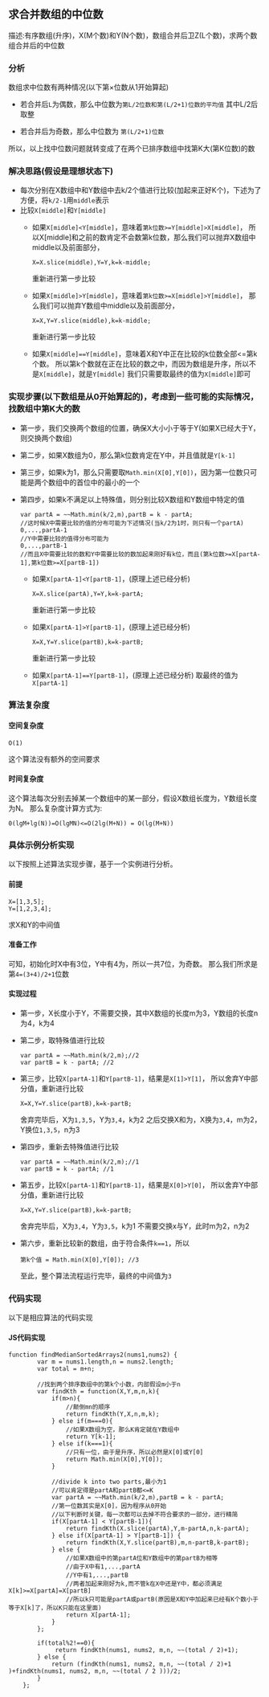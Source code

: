 
## 求合并数组的中位数
描述:有序数组(升序)，X(M个数)和Y(N个数)，数组合并后卫Z(L个数)，求两个数组合并后的中位数

### 分析
数组求中位数有两种情况(以下第×位数从1开始算起)

* 若合并后`L`为偶数，那么中位数为`第L/2位数和第(L/2+1)位数的平均值`
     其中L/2后取整
     
* 若合并后为奇数，那么中位数为     `第(L/2+1)位数`

所以，以上找中位数问题就转变成了在两个已排序数组中找第K大(第K位数)的数

### 解决思路(假设是理想状态下)

* 每次分别在X数组中和Y数组中去k/2个值进行比较(加起来正好K个)，下述为了方便，将`k/2-1`用`middle`表示
* 比较`X[middle]`和`Y[middle]`
	* 如果`X[middle]<Y[middle]`，意味着`第k位数>=Y[middle]>X[middle]`，
	所以X[middle]和之前的数肯定不会数第k位数，那么我们可以抛弃X数组中middle以及前面部分，
	
		```
		X=X.slice(middle),Y=Y,k=k-middle;
		```
		重新进行第一步比较
		
	* 如果`X[middle]>Y[middle]`，意味着`第k位数>=X[middle]>Y[middle]`，
	那么我们可以抛弃Y数组中middle以及前面部分，
	
		```
		X=X,Y=Y.slice(middle),k=k-middle;
		```
		重新进行第一步比较
		
	* 如果`X[middle]==Y[middle]`，意味着X和Y中正在比较的k位数全部<=第k个数。
	所以第k个数就在正在比较的数之中，而因为数组是升序，所以不是`X[middle]`，就是`Y[middle]`
	我们只需要取最终的值为`X[middle]`即可


### 实现步骤(以下数组是从0开始算起的)，考虑到一些可能的实际情况，找数组中第K大的数

* 第一步，我们交换两个数组的位置，确保X大小小于等于Y(如果X已经大于Y，则交换两个数组)

* 第二步，如果X数组为0，那么第k位数肯定在Y中，并且值就是`Y[k-1]`

* 第三步，如果k为1，那么只需要取`Math.min(X[0],Y[0])`，因为第一位数只可能是两个数组中的首位中的最小的一个

* 第四步，如果k不满足以上特殊值，则分别比较X数组和Y数组中特定的值

	```
	var partA = ~~Math.min(k/2,m),partB = k - partA;
	//这时候X中需要比较的值的分布可能为下述情况(当k/2为1时，则只有一个partA)
	0,...,partA-1
	//Y中需要比较的值得分布可能为
	0,...,partB-1
	//而且X中需要比较的数和Y中需要比较的数加起来刚好有k位，而且(第k位数>=X[partA-1],第k位数>=X[partB-1])
	```
	
	* 如果`X[partA-1]<Y[partB-1]`，(原理上述已经分析)
	
		```
		X=X.slice(partA),Y=Y,k=k-partA;
		```
		重新进行第一步比较

	* 如果`X[partA-1]>Y[partB-1]`，(原理上述已经分析)
	
		```
		X=X,Y=Y.slice(partB),k=k-partB;
		```
		重新进行第一步比较
		
	* 如果`X[partA-1]==Y[partB-1]`，(原理上述已经分析)
	取最终的值为`X[partA-1]`
	
### 算法复杂度

#### 空间复杂度

```
O(1)
```
这个算法没有额外的空间要求

#### 时间复杂度
这个算法每次分别去掉某一个数组中的某一部分，假设X数组长度为，Y数组长度为N。
那么复杂度计算方式为:

```
0(lgM+lg(N))=O(lgMN)<=O(2lg(M+N)) = O(lg(M+N))
```

	
### 具体示例分析实现
以下按照上述算法实现步骤，基于一个实例进行分析。

#### 前提

```
X=[1,3,5];
Y=[1,2,3,4];
```
求X和Y的中间值

#### 准备工作
可知，初始化时X中有3位，Y中有4为，所以一共7位，为奇数。
那么我们所求是第`4=(3+4)/2+1`位数

#### 实现过程

* 第一步，X长度小于Y，不需要交换，其中X数组的长度m为3，Y数组的长度n为4，k为4

* 第二步，取特殊值进行比较

	```
	var partA = ~~Math.min(k/2,m);//2
	var partB = k - partA; //2
	```
* 第三步，比较`X[partA-1]`和`Y[partB-1]`，结果是`X[1]>Y[1]`，
	所以舍弃Y中部分值，重新进行比较
	
	```
	X=X,Y=Y.slice(partB),k=k-partB;
	```
	舍弃完毕后，X为`1,3,5`，Y为`3,4`，k为2
	之后交换X和为，X换为`3,4`，m为2，Y换位`1,3,5`，n为3
	
* 第四步，重新去特殊值进行比较

	```
	var partA = ~~Math.min(k/2,m);//1
	var partB = k - partA; //1
	```
	
* 第五步，比较`X[partA-1]`和`Y[partB-1]`，结果是`X[0]>Y[0]`，
	所以舍弃Y中部分值，重新进行比较
	
	```
	X=X,Y=Y.slice(partB),k=k-partB;
	```
	舍弃完毕后，X为`3,4`，Y为`3,5`，k为1
	不需要交换x与Y，此时m为2，n为2
	
* 第六步，重新比较新的数组，由于符合条件`k==1`，所以
	
	```
	第k个值 = Math.min(X[0],Y[0]); //3
	```
	至此，整个算法流程运行完毕，最终的中间值为`3`
	
### 代码实现
以下是相应算法的代码实现

#### JS代码实现

```
function findMedianSortedArrays2(nums1,nums2) {
		var m = nums1.length,n = nums2.length;
		var total = m+n;
		
		//找到两个排序数组中的第k个小数，内部假设m小于n
		var findKth = function(X,Y,m,n,k){
			if(m>n){
				//颠倒mn的顺序
				return findKth(Y,X,n,m,k);
			} else if(m===0){
				//如果X数组为空，那么K肯定就在Y数组中
				return Y[k-1];
			} else if(k===1){
				//只有一位，由于是升序，所以必然是X[0]或Y[0]
				return Math.min(X[0],Y[0]);
			}
			
			//divide k into two parts,最小为1
			//可以肯定得是partA和partB都<=K
			var partA = ~~Math.min(k/2,m),partB = k - partA;
			//第一位数其实是X[0]，因为程序从0开始
			//以下判断时关键，每一次都可以去掉不符合要求的一部分，进行精简
			if(X[partA-1] < Y[partB-1]){
				return findKth(X.slice(partA),Y,m-partA,n,k-partA);
			} else if(X[partA-1] > Y[partB-1]) {
				return findKth(X,Y.slice(partB),m,n-partB,k-partB);
			} else {
				//如果X数组中的第partA位和Y数组中的第partB为相等
				//由于X中有1,...,partA
				//Y中有1,...,partB
				//两者加起来刚好为k,而不管k在X中还是Y中，都必须满足X[k]>=X[partA]=X[partB]
				//所以k只可能是partA或partB(原因是X和Y中加起来已经有K个数小于等于X[k]了，所以K只能在这里面)
				return X[partA-1];
			}
		};
		
		if(total%2!==0){
			 return findKth(nums1, nums2, m,n, ~~(total / 2)+1);  
		} else {
			return (findKth(nums1, nums2, m,n, ~~(total / 2)+1 )+findKth(nums1, nums2, m,n, ~~(total / 2 )))/2;  
		}
	};
```